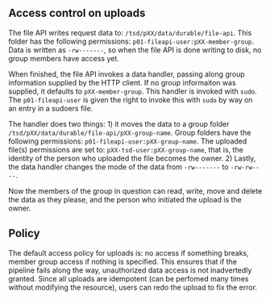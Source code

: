 
## Access control on uploads

The file API writes request data to: `/tsd/pXX/data/durable/file-api`. This folder has the following permissions: `p01-fileapi-user:pXX-member-group`. Data is written as `-rw-------`, so when the file API is done writing to disk, no group members have access yet.

When finished, the file API invokes a data handler, passing along group information supplied by the HTTP client. If no group informaiton was supplied, it defaults to `pXX-member-group`. This handler is invoked with `sudo`. The `p01-fileapi-user` is given the right to invoke this with `sudo` by way on an entry in a sudoers file.

The handler does two things: 1) it moves the data to a group folder `/tsd/pXX/data/durable/file-api/pXX-group-name`. Group folders have the following permissions: `p01-fileapi-user:pXX-group-name`. The uploaded file(s) permissions are set to: `pXX-tsd-user:pXX-group-name`, that is, the identity of the person who uploaded the file becomes the owner. 2) Lastly, the data handler changes the mode of the data from `-rw-------` to `-rw-rw----`.

Now the members of the group in question can read, write, move and delete the data as they please, and the person who initiated the upload is the owner.

## Policy

The default access policy for uploads is: no access if something breaks, member group access if nothing is specified. This ensures that if the pipeline fails along the way, unauthorized data access is not inadvertedly granted. Since all uploads are idempotent (can be perfomed many times without modifying the resource), users can redo the upload to fix the error.

